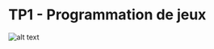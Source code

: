 # TP1 - Programmation de jeux

![alt text](https://media.giphy.com/media/KcicD57LYlFWhWhXVL/giphy.gif)

